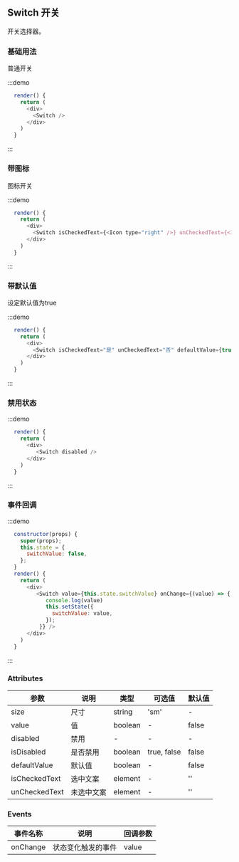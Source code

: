 ## Switch 开关
开关选择器。

### 基础用法
普通开关

:::demo

```js
  render() {
    return (
      <div>
        <Switch />
      </div>
    )
  }
```
:::

### 带图标
图标开关

:::demo

```js
  render() {
    return (
      <div>
        <Switch isCheckedText={<Icon type="right" />} unCheckedText={<Icon type="wrong" />} />
      </div>
    )
  }
```
:::

### 带默认值
设定默认值为true

:::demo

```js
  render() {
    return (
      <div>
        <Switch isCheckedText="是" unCheckedText="否" defaultValue={true} />
      </div>
    )
  }
```
:::

### 禁用状态

:::demo

```js
  render() {
    return (
      <div>
         <Switch disabled />
      </div>
    )
  }
```
:::

### 事件回调

:::demo

```js
  constructor(props) {
    super(props);
    this.state = {
      switchValue: false,
    };
  }
  render() {
    return (
      <div>
         <Switch value={this.state.switchValue} onChange={(value) => {
            console.log(value)
            this.setState({
              switchValue: value,
            });
          }} />
      </div>
    )
  }
```
:::


### Attributes
| 参数      | 说明    | 类型      | 可选值       | 默认值   |
|---------- |-------- |---------- |-------------  |-------- |
| size     | 尺寸   | string |   'sm'   |    -    |
| value   | 值 | boolean |   -   |    false   |
| disabled  | 禁用    | -   | -  | -   |
| isDisabled  | 是否禁用    | boolean   | true, false   | false   |
| defaultValue  | 默认值 | boolean |   -   |    false   |
| isCheckedText  | 选中文案 | element |   -   |    ''   |
| unCheckedText  | 未选中文案 | element |   -   |    ''   |


### Events
| 事件名称 | 说明 | 回调参数 |
|---------- |-------- |---------- |
| onChange | 状态变化触发的事件 |  value |